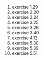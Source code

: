 1. exercise 1.29
2. exercise 2.20
3. exercise 3.24
4. exercise 3.25
5. exercise 3.26
6. exercise 3.40
7. exercise 4.12
8. exercise 5.30
9. exercise 5.39
10. exercise 5.51


